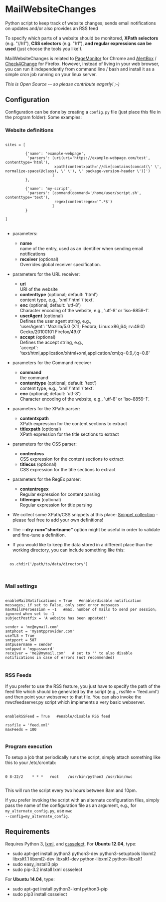 # MailWebsiteChanges

Python script to keep track of website changes; sends email notifications on updates and/or also provides an RSS feed

To specify which parts of a website should be monitored, <b>XPath selectors</b> (e.g. "//h1"), <b>CSS selectors</b> (e.g. "h1"), <b>and regular expressions can be used</b> (just choose the tools you like!).

MailWebsiteChanges is related to <a href="http://code.google.com/p/pagemon-chrome-ext/">PageMonitor</a> for Chrome and <a href="https://addons.mozilla.org/de/firefox/addon/alertbox/">AlertBox</a> / <a href="https://addons.mozilla.org/de/firefox/addon/check4change/">Check4Change</a> for Firefox. However, instead of living in your web browser, you can run it independently from command line / bash and install it as a simple cron job running on your linux server.


<i>This is Open Source -- so please contribute eagerly! ;-)</i>


## Configuration
Configuration can be done by creating a <code>config.py</code> file (just place this file in the program folder):
Some examples:

### Website definitions
<pre>
<code>
sites = [

         {'name': 'example-webpage',
          'parsers': [uri(uri='https://example-webpage.com/test', contenttype='html'),
                      xpath(contentxpath='//div[contains(concat(\' \', normalize-space(@class), \' \'), \' package-version-header \')]')
                     ]
         },

         {'name': 'my-script',
          'parsers': [command(command='/home/user/script.sh', contenttype='text'),
                      regex(contentregex='^.*$')
                     ]
         }

]
</code>
</pre>

 * parameters:

   * <b>name</b>  
     name of the entry, used as an identifier when sending email notifications
   * <b>receiver</b> (optional)  
     Overrides global receiver specification.

 * parameters for the URL receiver:

   * <b>uri</b>  
     URI of the website
   * <b>contenttype</b> (optional; default: 'html')  
     content type, e.g., 'xml'/'html'/'text'.
   * <b>enc</b> (optional; default: 'utf-8')  
     Character encoding of the website, e.g., 'utf-8' or 'iso-8859-1'.
   * <b>userAgent</b> (optional)  
     Defines the user agent string, e.g.,  
     'userAgent': 'Mozilla/5.0 (X11; Fedora; Linux x86_64; rv:49.0) Gecko/20100101 Firefox/49.0'
   * <b>accept</b> (optional)  
     Defines the accept string, e.g.,  
     'accept': 'text/html,application/xhtml+xml,application/xml;q=0.9,*/*;q=0.8'

 * parameters for the Command receiver

   * <b>command</b>  
     the command
   * <b>contenttype</b> (optional; default: 'text')  
     content type, e.g., 'xml'/'html'/'text'.
   * <b>enc</b> (optional; default: 'utf-8')  
     Character encoding of the website, e.g., 'utf-8' or 'iso-8859-1'.

 * parameters for the XPath parser:

   * <b>contentxpath</b>  
     XPath expression for the content sections to extract
   * <b>titlexpath</b> (optional)  
     XPath expression for the title sections to extract

 * parameters for the CSS parser:

   * <b>contentcss</b>  
     CSS expression for the content sections to extract
   * <b>titlecss</b> (optional)  
     CSS expression for the title sections to extract

 * parameters for the RegEx parser:

   * <b>contentregex</b>  
     Regular expression for content parsing
   * <b>titleregex</b> (optional)  
     Regular expression for title parsing

 * We collect some XPath/CSS snippets at this place: <a href="https://github.com/Debianguru/MailWebsiteChanges/wiki/snippets">Snippet collection</a> - please feel free to add your own definitions!

 * The <b>--dry-run="shortname"</b> option might be useful in order to validate and fine-tune a definition.

 * If you would like to keep the data stored in a different place than the working directory, you can include something like this:
  <pre>
   <code>
  os.chdir('/path/to/data/directory')
   </code>
  </pre>

### Mail settings
<pre>
<code>
enableMailNotifications = True   #enable/disable notification messages; if set to False, only send error messages
maxMailsPerSession = -1   #max. number of mails to send per session; ignored when set to -1
subjectPostfix = 'A website has been updated!'

sender = 'me@mymail.com'
smtphost = 'mysmtpprovider.com'
useTLS = True
smtpport = 587
smtpusername = sender
smtppwd = 'mypassword'
receiver = 'me2@mymail.com'   # set to '' to also disable notifications in case of errors (not recommended)
</code>
</pre>


### RSS Feeds
If you prefer to use the RSS feature, you just have to specify the path of the feed file which should be generated by the script (e.g., rssfile = 'feed.xml') and then point your webserver to that file. You can also invoke the mwcfeedserver.py script which implements a very basic webserver.

<pre>
 <code>
enableRSSFeed = True   #enable/disable RSS feed

rssfile = 'feed.xml'
maxFeeds = 100
 </code>
</pre>


### Program execution
To setup a job that periodically runs the script, simply attach something like this to your /etc/crontab:
<pre>
 <code>
0 8-22/2    * * *   root	/usr/bin/python3 /usr/bin/mwc
 </code>
</pre>
This will run the script every two hours between 8am and 10pm.

If you prefer invoking the script with an alternate configuration files, simply pass the name of the configuration file as an argument, e.g., for <code>my_alternate_config.py</code>, use <code>mwc --config=my_alternate_config</code>.


## Requirements
Requires Python 3, <a href="http://lxml.de/">lxml</a>, and <a href="http://pythonhosted.org/cssselect/">cssselect</a>.
For <b>Ubuntu 12.04</b>, type:

  * sudo apt-get install python3 python3-dev python3-setuptools libxml2 libxslt1.1 libxml2-dev libxslt1-dev python-libxml2 python-libxslt1
  * sudo easy\_install3 pip
  * sudo pip-3.2 install lxml cssselect

For <b>Ubuntu 14.04</b>, type:

  * sudo apt-get install python3-lxml python3-pip
  * sudo pip3 install cssselect


